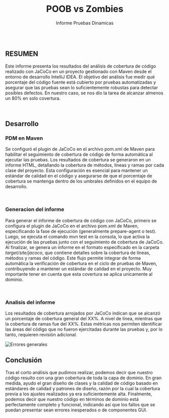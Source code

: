 <a id="informe-top"></a>
<br>
<div align="center">

<h1 align="center">POOB vs Zombies</h1>

  <p align="center">
    Informe Pruebas Dinamicas
    <br />
  </p>
</div>


</br>
</br>



## RESUMEN
Este informe presenta los resultados del análisis de cobertura de código realizado con JaCoCo en un proyecto gestionado con Maven 
desde el entorno de desarrollo IntelliJ IDEA. El objetivo del análisis fue medir qué porcentaje del código fuente está cubierto por 
pruebas automatizadas y asegurar que las pruebas sean lo suficientemente robustas para detectar posibles defectos.
En nuestro caso, se nos dio la tarea de alcanzar almenos un 80% en solo covertura.

<br>

## Desarrollo
### PDM en Maven
Se configuró el plugin de JaCoCo en el archivo pom.xml de Maven para habilitar el seguimiento de cobertura de código de forma automática 
al ejecutar las pruebas. Los resultados de cobertura se generaron en un informe HTML, detallando la cobertura de métodos, líneas y ramas 
por cada clase del proyecto. Esta configuración es esencial para mantener un estándar de calidad en el código y asegurarse de que el
porcentaje de cobertura se mantenga dentro de los umbrales definidos en el equipo de desarrollo.

<br>

### Generacion del informe
Para generar el informe de cobertura de código con JaCoCo, primero se configura el plugin de JaCoCo en el archivo pom.xml de Maven,
especificando la fase de ejecución (generalmente prepare-agent o test). Luego, se ejecuta el comando mvn test en la consola, lo que 
activa la ejecución de las pruebas junto con el seguimiento de cobertura de JaCoCo. Al finalizar, se genera un informe en el formato 
especificado en la carpeta *target/site/jacoco*, que contiene detalles sobre la cobertura de líneas, métodos y ramas del 
código. Este flujo permite integrar de forma automática la verificación de cobertura en el ciclo de pruebas de Maven, contribuyendo 
a mantener un estándar de calidad en el proyecto. Muy importante tener en cuenta que esta covertura se aplica unicamente al dominio.

<br>

### Analisis del informe
Los resultados de cobertura arrojados por JaCoCo indican que se alcanzó un porcentaje de cobertura general del XX%. A nivel de línea,
mientras que la cobertura de ramas fue del XX%. Estas métricas nos permiten identificar las áreas del código que no fueron ejercitadas 
durante las pruebas y, por lo tanto, requieren revisión adicional.

![Errores generales](/documents/Screenshots/DTJ1.png)

## Conclusión
Tras el corto análisis que pudimos realizar, podemos decir que nuestro código resulto con una gran cobertura de toda la capa de dominio. 
En gran medida, ayudo el gran diseño de clases y la calidad de código basado en estándares de calidad y patrones de diseño, razón por 
la cual la cobertura previa a los ajustes realizados ya era suficientemente alta. Finalmente, podemos decir que nuestro código en 
términos de dominio está perfectamente completo y funcional, indicando así que los fallos que se puedan presentar sean errores inesperados 
o de componentes GUI.

